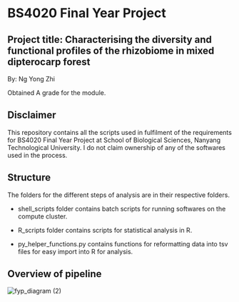 # BS4020 Final Year Project
## Project title: Characterising the diversity and functional profiles of the rhizobiome in mixed dipterocarp forest

By: Ng Yong Zhi

Obtained A grade for the module. 

## Disclaimer
This repository contains all the scripts used in fulfilment of the requirements for BS4020 Final Year Project at School of Biological Sciences, Nanyang Technological University. I do not claim ownership of any of the softwares used in the process. 

## Structure
The folders for the different steps of analysis are in their respective folders. 

* shell_scripts folder contains batch scripts for running softwares on the compute cluster.

* R_scripts folder contains scripts for statistical analysis in R. 

* py_helper_functions.py contains functions for reformatting data into tsv files for easy import into R for analysis.

## Overview of pipeline
![fyp_diagram (2)](https://user-images.githubusercontent.com/41257178/116087395-6358b400-a6d3-11eb-9dd1-11dda76cb8fd.png)


